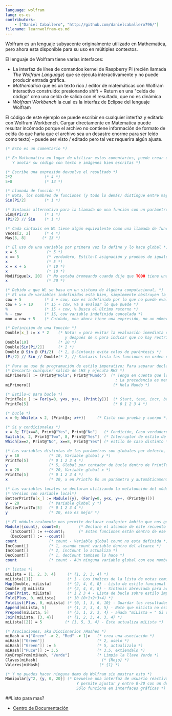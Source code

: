 ```yaml
---
language: wolfram
lang: es-es
contributors:
    - ["Daniel Caballero", "http://github.com/danielcaballero796/"]
filename: learnwolfram-es.md
---
```


Wolfram es un lenguaje subyacente originalmente utilizado en Mathematica, pero ahora esta disponible para su uso en múltiples contextos.

El lenguaje de Wolfram tiene varias interfaces:
* La interfaz de línea de comandos kernel de Raspberry Pi (recién llamada _The Wolfram Language_) que se ejecuta interactivamente y no puede producir entrada gráfica.
* _Mathematica_ que es un texto rico / editor de matemáticas con Wolfram interactivo construido: presionando shift + Return en una "celda de código" crea una celda de salida con el resultado, que no es dinámica
* _Wolfram Workbench_ la cual es la interfaz de Eclipse del lenguaje Wolfram

El código de este ejemplo se puede escribir en cualquier interfaz y editarlo con Wolfram Workbench. Cargar directamente en Matematica puede resultar incómodo porque el archivo no contiene información de formato de celda (lo que haría que el archivo sea un desastre enorme para ser leído como texto) - puede ser visto / editado pero tal vez requerira algún ajuste.

```mathematica
(* Esto es un comentario *)

(* En Mathematica en lugar de utilizar estos comentarios, puede crear una celda de texto
   Y anotar su código con texto e imágenes bien escritas *)

(* Escribe una expresión devuelve el resultado *)
2*2              (* 4 *)
5+8              (* 13 *)

(* Llamada de función *)
(* Nota, los nombres de funciones (y todo lo demás) distingue entre mayúsculas y minúsculas *)
Sin[Pi/2]        (* 1 *)

(* Sintaxis alternativa para la Llamada de una función con un parámetro *)
Sin@(Pi/2)       (* 1 *)
(Pi/2) // Sin    (* 1 *)

(* Cada sintaxis en WL tiene algún equivalente como una llamada de función *)
Veces[2, 2]      (* 4 *)
Mas[5, 8]       (* 13 *)

(* El uso de una variable por primera vez lo define y lo hace global *)
x = 5             (* 5 *)
x == 5            (* verdadero, Estilo-C asignación y pruebas de igualdad *)
x                 (* 5 *)
x = x + 5         (* 10 *)
x                 (* 10 *)
Modifique[x, 20]  (* No estaba bromeando cuando dije que TODO tiene una función equivalente *)
x                 (* 20 *)

(* Debido a que WL se basa en un sistema de álgebra computacional, *)
(* El uso de variables indefinidas está bien, simplemente obstruyen la evaluación *)
cow + 5          (* 5 + cow, cow es indefinido por lo que no puede evaluar más *)
cow + 5 + 10     (* 15 + cow, Va a evaluar lo que puede *)
%                (* 15 + cow, % Busca el último retorno *)
% - cow          (* 15, cow variable indefinida cancelada *)
moo = cow + 5    (* Cuidado, moo ahora tiene una expresión, no un número! *)

(* Definición de una función *)
Double[x_] := x * 2    (* Nota: = para evitar la evaluación inmediata del RHS
                          y después de x para indicar que no hay restricciones de concordancia de patrones *)
Double[10]             (* 20 *)
Double[Sin[Pi/2]]      (* 2 *)
Double @ Sin @ (Pi/2)  (* 2, @-Sintaxis evita colas de paréntesis *)
(Pi/2) // Sin // Double(* 2, //-Sintaxis lista las funciones en orden de ejecución *)

(* Para un uso de programación de estilo imperativo; Para separar declaraciones *)
(* Descarta cualquier salida de LHS y ejecuta RHS *)
miPrimero[] := (Print@"Hola"; Print@"Mundo")  (* Tenga en cuenta que los padres externos son críticos
                                                ; La precedencia es menor que := *)
miPrimero[]                                    (* Hola Mundo *)

(* Estilo-C para bucle *)
PrintTo[x_] := For[y=0, y<x, y++, (Print[y])]  (* Start, test, incr, body *)
PrintTo[5]                                     (* 0 1 2 3 4 *)

(* bucle *)
x = 0; While[x < 2, (Print@x; x++)]     (* Ciclo con prueba y cuerpo *)

(* Si y condicionales *)
x = 8; If[x==8, Print@"Yes", Print@"No"]   (* Condición, Caso verdadero, Caso distinto*)
Switch[x, 2, Print@"Two", 8, Print@"Yes"]  (* Interruptor de estilo de coincidencia de valor *)
Which[x==2, Print@"No", x==8, Print@"Yes"] (* estilo de caso distinto *)

(* Las variables distintas de los parámetros son globales por defecto, incluso dentro de las funciones *)
y = 10             (* 10, Variable global y *)
PrintTo[5]         (* 0 1 2 3 4 *)
y                  (* 5, Global por contador de bucle dentro de PrintTo *)
x = 20             (* 20, Variable global x *)
PrintTo[5]         (* 0 1 2 3 4 *)
x                  (* 20, x en PrintTo Es un parámetro y automáticamente local *)

(* Las variables locales se declaran utilizando la metafunción del módulo *)
(* Version con variable local*)
BetterPrintTo[x_] := Module[{y}, (For[y=0, y<x, y++, (Print@y)])]
y = 20             (* Variable global y *)
BetterPrintTo[5]   (* 0 1 2 3 4 *)
y                  (* 20, eso es mejor *)

(* El módulo realmente nos permite declarar cualquier ámbito que nos guste *)
Module[{count}, count=0;        (* Declare el alcance de este recuento de variables *)
  (IncCount[] := ++count);      (* Estas funciones están dentro de ese ámbito *)
  (DecCount[] := --count)]
count              (* count - Variable global count no esta definida *)
IncCount[]         (* 1, usando count variable dentro del alcance *)
IncCount[]         (* 2, incCount lo actualiza *)
DecCount[]         (* 1, decCount tambien lo hace *)
count              (* count - Aún ninguna variable global con ese nombre*)

(* listas *)
miLista = {1, 2, 3, 4}     (* {1, 2, 3, 4} *)
miLista[[1]]               (* 1 - Los índices de la lista de notas comienzan en 1, no 0 *)
Map[Double, miLista]       (* {2, 4, 6, 8} - Lista de estilo funcional mapa función *)
Double /@ miLista          (* {2, 4, 6, 8} - Sintaxis abreviada para arriba *)
Scan[Print, miLista]       (* 1 2 3 4 - Lista de bucle sobre estilo imperativo *)
Fold[Plus, 0, miLista]     (* 10 (0+1+2+3+4) *)
FoldList[Plus, 0, miLista] (* {0, 1, 3, 6, 10} - Guardar los resultados intermedios *)
Append[miLista, 5]         (* {1, 2, 3, 4, 5} - Note que miLista no está actualizada *)
Prepend[miLista, 5]        (* {5, 1, 2, 3, 4} - añada "miLista = " Si quieres que lo sea *)
Join[miLista, {3, 4}]      (* {1, 2, 3, 4, 3, 4} *)
miLista[[2]] = 5          (* {1, 5, 3, 4} - Esto actualiza miLista *)

(* Asociaciones, aka Diccionarios /Hashes *)
miHash = <|"Green" -> 2, "Red" -> 1|>   (* crea una asociación *)
miHash[["Green"]]                       (* 2, uselo *)
miHash[["Green"]] := 5                  (* 5, actualizalo *)
miHash[["Puce"]] := 3.5                 (* 3.5, extiendalo *)
KeyDropFrom[miHash, "Verde"]            (* Limpia la llave Verde *)
Claves[miHash]                            (* {Rojo} *)
Valores[miHash]                          (* {1} *)

(* Y no puedes hacer ninguna demo de Wolfram sin mostrar esto *)
Manipular[y^2, {y, 0, 20}] (* Devuelve una interfaz de usuario reactiva que muestra y ^ 2
                               Y permite ajustar y entre 0-20 con un deslizador.
                               Sólo funciona en interfaces gráficas *)
```

##Listo para mas?

* [Centro de Documentación](http://reference.wolfram.com/language/)
